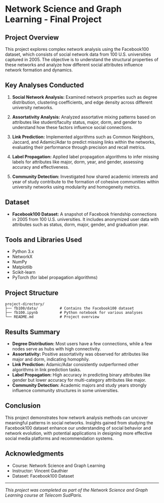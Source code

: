 # Network Science and Graph Learning - Final Project

## Project Overview
This project explores complex network analysis using the Facebook100 dataset, which consists of social network data from 100 U.S. universities captured in 2005. The objective is to understand the structural properties of these networks and analyze how different social attributes influence network formation and dynamics.

## Key Analyses Conducted
1. **Social Network Analysis:** Examined network properties such as degree distribution, clustering coefficients, and edge density across different university networks.
   
2. **Assortativity Analysis:** Analyzed assortative mixing patterns based on attributes like student/faculty status, major, dorm, and gender to understand how these factors influence social connections.
   
3. **Link Prediction:** Implemented algorithms such as Common Neighbors, Jaccard, and Adamic/Adar to predict missing links within the networks, evaluating their performance through precision and recall metrics.
   
4. **Label Propagation:** Applied label propagation algorithms to infer missing labels for attributes like major, dorm, year, and gender, assessing accuracy and effectiveness.
   
5. **Community Detection:** Investigated how shared academic interests and year of study contribute to the formation of cohesive communities within university networks using modularity and homogeneity metrics.

## Dataset
- **Facebook100 Dataset:** A snapshot of Facebook friendship connections in 2005 from 100 U.S. universities. It includes anonymized user data with attributes such as status, dorm, major, gender, and graduation year.

## Tools and Libraries Used
- Python 3.x
- NetworkX
- NumPy
- Matplotlib
- Scikit-learn
- PyTorch (for label propagation algorithms)

## Project Structure
```
project-directory/
├── fb100/data/          # Contains the Facebook100 dataset
├── fb100.ipynb          # Python notebook for various analyses
└── README.md            # Project overview
```

## Results Summary
- **Degree Distribution:** Most users have a few connections, while a few nodes serve as hubs with high connectivity.
- **Assortativity:** Positive assortativity was observed for attributes like major and dorm, indicating homophily.
- **Link Prediction:** Adamic/Adar consistently outperformed other algorithms in link prediction tasks.
- **Label Propagation:** High accuracy in predicting binary attributes like gender but lower accuracy for multi-category attributes like major.
- **Community Detection:** Academic majors and study years strongly influence community structures in some universities.

## Conclusion
This project demonstrates how network analysis methods can uncover meaningful patterns in social networks. Insights gained from studying the Facebook100 dataset enhance our understanding of social behavior and network evolution, with potential applications in designing more effective social media platforms and recommendation systems.

## Acknowledgments
- Course: Network Science and Graph Learning
- Instructor: Vincent Gauthier
- Dataset: Facebook100 Dataset

---

*This project was completed as part of the Network Science and Graph Learning course at Telecom SudParis.*

